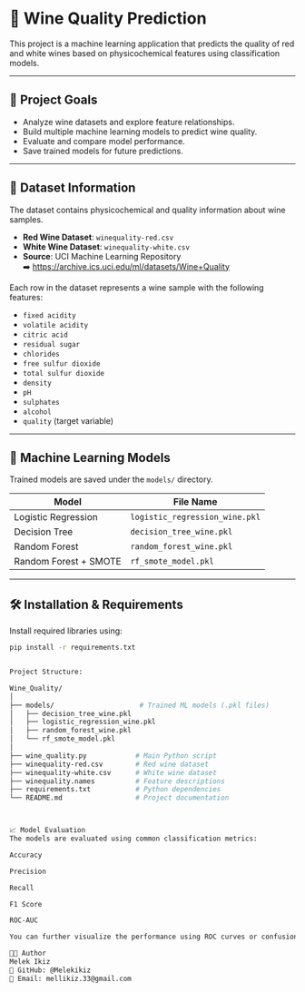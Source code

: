 # 🍷 Wine Quality Prediction

This project is a machine learning application that predicts the quality of red and white wines based on physicochemical features using classification models.

---

## 📌 Project Goals

- Analyze wine datasets and explore feature relationships.
- Build multiple machine learning models to predict wine quality.
- Evaluate and compare model performance.
- Save trained models for future predictions.

---

## 📂 Dataset Information

The dataset contains physicochemical and quality information about wine samples.

- **Red Wine Dataset**: `winequality-red.csv`  
- **White Wine Dataset**: `winequality-white.csv`  
- **Source**: UCI Machine Learning Repository  
  ➡️ https://archive.ics.uci.edu/ml/datasets/Wine+Quality

Each row in the dataset represents a wine sample with the following features:

- `fixed acidity`
- `volatile acidity`
- `citric acid`
- `residual sugar`
- `chlorides`
- `free sulfur dioxide`
- `total sulfur dioxide`
- `density`
- `pH`
- `sulphates`
- `alcohol`
- `quality` (target variable)

---

## 🧠 Machine Learning Models

Trained models are saved under the `models/` directory.

| Model                       | File Name                      |
|----------------------------|---------------------------------|
| Logistic Regression         | `logistic_regression_wine.pkl` |
| Decision Tree               | `decision_tree_wine.pkl`       |
| Random Forest               | `random_forest_wine.pkl`       |
| Random Forest + SMOTE       | `rf_smote_model.pkl`           |

---

## 🛠️ Installation & Requirements

Install required libraries using:

```bash
pip install -r requirements.txt


Project Structure:

Wine_Quality/
│
├── models/                     # Trained ML models (.pkl files)
│   ├── decision_tree_wine.pkl
│   ├── logistic_regression_wine.pkl
│   ├── random_forest_wine.pkl
│   └── rf_smote_model.pkl
│
├── wine_quality.py            # Main Python script
├── winequality-red.csv        # Red wine dataset
├── winequality-white.csv      # White wine dataset
├── winequality.names          # Feature descriptions
├── requirements.txt           # Python dependencies
└── README.md                  # Project documentation



📈 Model Evaluation
The models are evaluated using common classification metrics:

Accuracy

Precision

Recall

F1 Score

ROC-AUC

You can further visualize the performance using ROC curves or confusion matrices.

👩‍💻 Author
Melek Ikiz
🔗 GitHub: @Melekikiz
📧 Email: mellikiz.33@gmail.com
